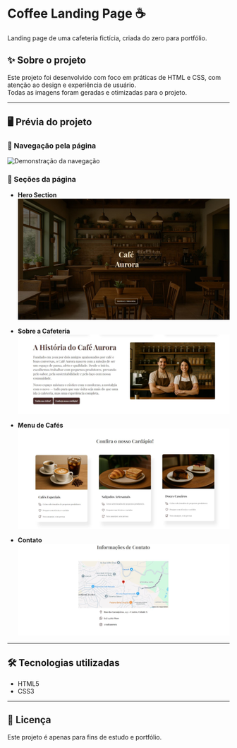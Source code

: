 # Coffee Landing Page ☕

Landing page de uma cafeteria fictícia, criada do zero para portfólio.

## ✨ Sobre o projeto

Este projeto foi desenvolvido com foco em práticas de HTML e CSS, com atenção ao design e experiência de usuário.  
Todas as imagens foram geradas e otimizadas para o projeto.

---

## 🖥️ Prévia do projeto

### 🎥 Navegação pela página
![Demonstração da navegação](Cafeteriagif-ezgif.com-video-to-gif-converter.gif)

### 📸 Seções da página
- **Hero Section**  
  ![Imagem da Hero](screenshots/Hero.JPG)

- **Sobre a Cafeteria**  
  ![Imagem da seção sobre](screenshots/About.JPG)

- **Menu de Cafés**  
  ![Imagem da seção menu](screenshots/Menu.JPG)

- **Contato**  
  ![Imagem da seção contato](screenshots/Contact.JPG)

---

## 🛠️ Tecnologias utilizadas

- HTML5
- CSS3

---


## 📄 Licença

Este projeto é apenas para fins de estudo e portfólio.
